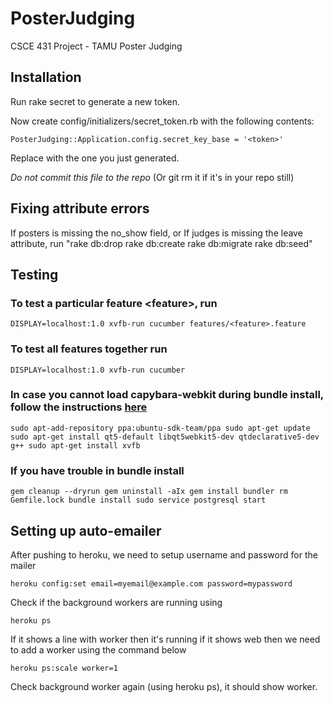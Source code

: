 # PosterJudging
CSCE 431 Project - TAMU Poster Judging

## Installation

Run rake secret to generate a new token.

Now create config/initializers/secret_token.rb with the following contents:

`PosterJudging::Application.config.secret_key_base = '<token>'`

Replace with the one you just generated.

*Do not commit this file to the repo* (Or git rm it if it's in your repo still)

## Fixing attribute errors
If posters is missing the no_show field, or
If judges is missing the leave attribute, run "rake db:drop rake db:create rake db:migrate rake db:seed"

## Testing
### To test a particular feature \<feature\>, run
`DISPLAY=localhost:1.0 xvfb-run cucumber features/<feature>.feature`

### To test all features together run
`DISPLAY=localhost:1.0 xvfb-run cucumber`

### In case you cannot load capybara-webkit during bundle install, follow the instructions [here](https://www.stefanwienert.de/blog/2015/07/24/how-to-install-capybara-webkit-for-ubuntu-12-dot-04/)

`sudo apt-add-repository ppa:ubuntu-sdk-team/ppa
sudo apt-get update
sudo apt-get install qt5-default libqt5webkit5-dev qtdeclarative5-dev g++
sudo apt-get install xvfb`


### If you have trouble in bundle install

`gem cleanup --dryrun
gem uninstall -aIx
gem install bundler
rm Gemfile.lock
bundle install
sudo service postgresql start`


## Setting up auto-emailer

After pushing to heroku, we need to setup username and password for the mailer

`heroku config:set email=myemail@example.com password=mypassword`

Check if the background workers are running using 

`heroku ps`

If it shows a line with worker then it's running if it shows web then we need to add a worker using the command below

`heroku ps:scale worker=1`

Check background worker again (using heroku ps), it should show worker.
